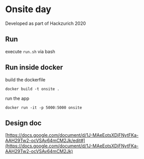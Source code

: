 # Onsite day
Developed as part of Hackzurich 2020

## Run
execute `run.sh` via bash

## Run inside docker
build the dockerfile
```
docker build -t onsite .
```
run the app
```
docker run -it -p 5000:5000 onsite 
```

## Design doc
[https://docs.google.com/document/d/1J-MAeEotsXDjFNytFKa-AAH29Tw2-ocVSAv64mCM2Jk/edit#](https://docs.google.com/document/d/1J-MAeEotsXDjFNytFKa-AAH29Tw2-ocVSAv64mCM2Jk)